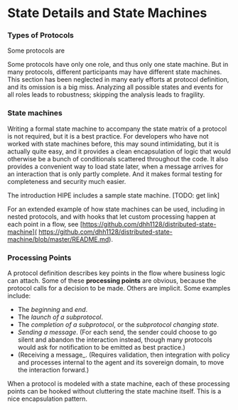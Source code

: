 # State Details and State Machines

### Types of Protocols

Some protocols are 

Some protocols have only one role, and thus only one state machine.
But in many protocols, different participants may have different state
machines. This section has been neglected in many early efforts at protocol
definition, and its omission is a big miss. Analyzing all possible states
and events for all roles leads to robustness; skipping the analysis leads
to fragility.

### State machines

Writing a formal state machine to accompany the state matrix of a protocol
is not required, but it is a best practice. For developers who have not worked
with state machines before, this may sound intimidating, but it is actually
quite easy, and it provides a clean encapsulation of logic that would otherwise
be a bunch of conditionals scattered throughout the code. It also provides a
convenient way to load state later, when a message arrives for an interaction
that is only partly complete. And it makes formal testing for completeness and
security much easier.

The introduction HIPE includes a sample state machine. [TODO: get link]

For an extended example of how state machines can be used, including in nested
protocols, and with hooks that let custom processing happen at each point in
a flow, see [https://github.com/dhh1128/distributed-state-machine](
https://github.com/dhh1128/distributed-state-machine/blob/master/README.md).

### Processing Points

A protocol definition describes key points in the flow where business logic
can attach. Some of these __processing points__ are obvious, because the
protocol calls for a decision to be made. Others are implicit. Some examples
include:

* The _beginning_ and _end_.
* The _launch of a subprotocol_.
* The _completion of a subprotocol_, or the _subprotocol changing state_.
* _Sending a message_. (For each send, the sender could choose to go silent
and abandon the interaction instead, though many
protocols would ask for notification to be emitted as best practice.)
* (Receiving a message_. (Requires validation, then integration
with policy and processes internal to the agent and its sovereign domain,
to move the interaction forward.)

When a protocol is modeled with a state machine, each of these processing
points can be hooked without cluttering the state machine itself. This is
a nice encapsulation pattern.

